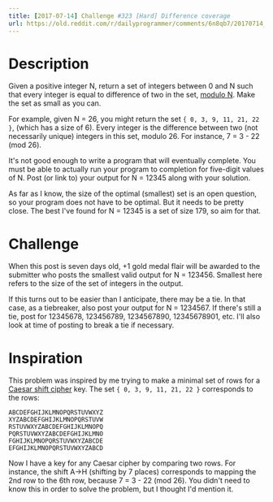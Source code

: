 ```yaml
---
title: [2017-07-14] Challenge #323 [Hard] Difference coverage
url: https://old.reddit.com/r/dailyprogrammer/comments/6n8qb7/20170714_challenge_323_hard_difference_coverage/
---
```


# Description

Given a positive integer N, return a set of integers between 0 and N such that every integer is equal to difference of two in the set, [modulo N](https://www.khanacademy.org/computing/computer-science/cryptography/modarithmetic/a/congruence-modulo). Make the set as small as you can.

For example, given N = 26, you might return the set `{ 0, 3, 9, 11, 21, 22 }`, (which has a size of 6). Every integer is the difference between two (not necessarily unique) integers in this set, modulo 26. For instance, 7 = 3 - 22 (mod 26).

It's not good enough to write a program that will eventually complete. You must be able to actually run your program to completion for five-digit values of N. Post (or link to) your output for N = 12345 along with your solution.

As far as I know, the size of the optimal (smallest) set is an open question, so your program does not have to be optimal. But it needs to be pretty close. The best I've found for N = 12345 is a set of size 179, so aim for that.

# Challenge

When this post is seven days old, +1 gold medal flair will be awarded to the submitter who posts the smallest valid output for N = 123456. Smallest here refers to the size of the set of integers in the output.

If this turns out to be easier than I anticipate, there may be a tie. In that case, as a tiebreaker, also post your output for N = 1234567. If there's still a tie, post for 12345678, 123456789, 1234567890, 12345678901, etc. I'll also look at time of posting to break a tie if necessary.

# Inspiration

This problem was inspired by me trying to make a minimal set of rows for a [Caesar shift cipher](https://learncryptography.com/classical-encryption/caesar-cipher) key. The set `{ 0, 3, 9, 11, 21, 22 }` corresponds to the rows:

    ABCDEFGHIJKLMNOPQRSTUVWXYZ
    XYZABCDEFGHIJKLMNOPQRSTUVW
    RSTUVWXYZABCDEFGHIJKLMNOPQ
    PQRSTUVWXYZABCDEFGHIJKLMNO
    FGHIJKLMNOPQRSTUVWXYZABCDE
    EFGHIJKLMNOPQRSTUVWXYZABCD

Now I have a key for any Caesar cipher by comparing two rows. For instance, the shift A->H (shifting by 7 places) corresponds to mapping the 2nd row to the 6th row, because 7 = 3 - 22 (mod 26). You didn't need to know this in order to solve the problem, but I thought I'd mention it.
